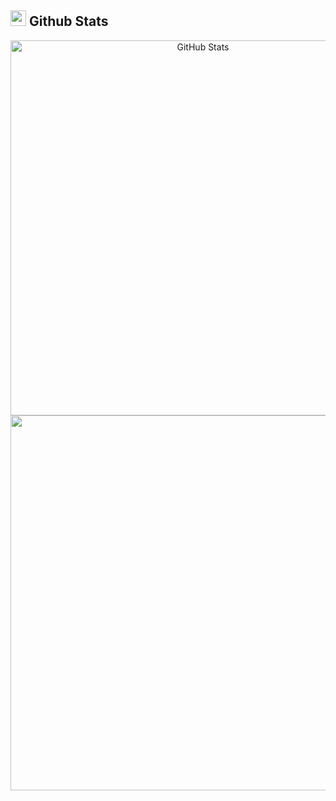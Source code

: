 ## <img src="https://media.giphy.com/media/iY8CRBdQXODJSCERIr/giphy.gif" width="25"><b> Github Stats </b>

<p align="center">
<a href="https://github.com/SantiagoRR2004">
  <img width="600px" src="https://github-readme-stats-liard-nu-21.vercel.app/api?username=SantiagoRR2004&show_icons=true&hide_title=true&show=reviews,prs_merged&include_all_commits=true" alt="GitHub Stats"/>
  <img width="600px" src="https://github-readme-stats-liard-nu-21.vercel.app/api/top-langs/?username=SantiagoRR2004&show_icons=true"/>
  
</a>
</p>
